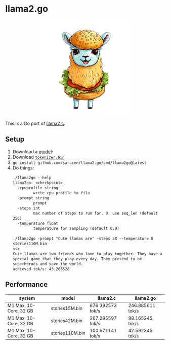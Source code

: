 # llama2.go

<p align="center">
  <img src="web/cute-llama-to-go.png" width="300" height="300" alt="Cute Llama">
</p>

This is a Go port of [llama2.c](https://github.com/karpathy/llama2.c).

## Setup

1. Download a [model](https://github.com/karpathy/llama2.c#models):
1. Download [`tokenizer.bin`](https://github.com/karpathy/llama2.c/raw/b4bb47bb7baf0a5fb98a131d80b4e1a84ad72597/tokenizer.bin)
1. `go install github.com/saracen/llama2.go/cmd/llama2go@latest`
1. Do things:
   ```shell
   ./llama2go --help
   llama2go: <checkpoint>
     -cpuprofile string
            write cpu profile to file
     -prompt string
            prompt
     -steps int
            max number of steps to run for, 0: use seq_len (default 256)
     -temperature float
            temperature for sampling (default 0.9)

   ./llama2go -prompt "Cute llamas are" -steps 38 --temperature 0 stories110M.bin
   <s>
   Cute llamas are two friends who love to play together. They have a special game that they play every day. They pretend to be superheroes and save the world.
   achieved tok/s: 43.268528
   ```

## Performance

| system                 | model           | llama2.c         | llama2.go
| ---------------------- | --------------- | ---------------- | ----------------
| M1 Max, 10-Core, 32 GB | stories15M.bin  | 676.392573 tok/s | 246.885611 tok/s
| M1 Max, 10-Core, 32 GB | stories42M.bin  | 267.295597 tok/s | 98.165245  tok/s
| M1 Max, 10-Core, 32 GB | stories110M.bin | 100.671141 tok/s | 42.592345  tok/s
